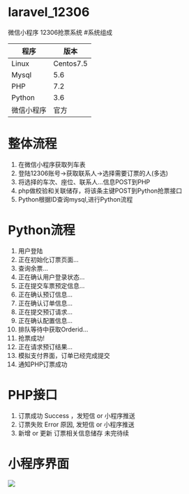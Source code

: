 # laravel_12306
微信小程序 12306抢票系统
#系统组成

| 程序 | 版本 | 
| --- | --- |
| Linux |  Centos7.5 | 
| Mysql | 5.6 | 
|  PHP| 7.2| 
|  Python| 3.6 | 
|微信小程序|官方|
 
# 整体流程
1. 在微信小程序获取列车表
2. 登陆12306账号->获取联系人->选择需要订票的人(多选)
3. 将选择的车次、座位、联系人...信息POST到PHP
4. php做校验和关联储存，将该条主键POST到Python抢票接口
5. Python根据ID查询mysql,进行Python流程


# Python流程

1. 用户登陆
1. 正在初始化订票页面...
2. 查询余票...
3. 正在确认用户登录状态...
4. 正在提交车票预定信息...
5. 正在确认预订信息...
6. 正在确认订单信息...
7. 正在提交预订请求...
8. 正在确认配置信息...
9. 排队等待中获取Orderid...
10. 抢票成功!
11. 正在请求预订结果... 
12. 模拟支付界面，订单已经完成提交
13. 通知PHP订票成功



# PHP接口
1. 订票成功 Success ，发短信 or 小程序推送
2. 订票失败 Error 原因, 发短信 or 小程序推送
3. 新增 or 更新 订票相关信息储存
未完待续


# 小程序界面
![](https://ws1.sinaimg.cn/large/006Ziquvly1fy3avosla1j30760763zh.jpg)


